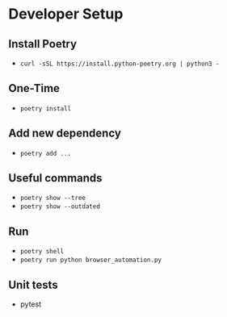 # Developer Setup

## Install Poetry
* `curl -sSL https://install.python-poetry.org | python3 -`
## One-Time
* `poetry install`
## Add new dependency 
* `poetry add ...`
## Useful commands
* `poetry show --tree`
* `poetry show --outdated`

## Run
* `poetry shell`
* `poetry run python browser_automation.py`

## Unit tests
* pytest
